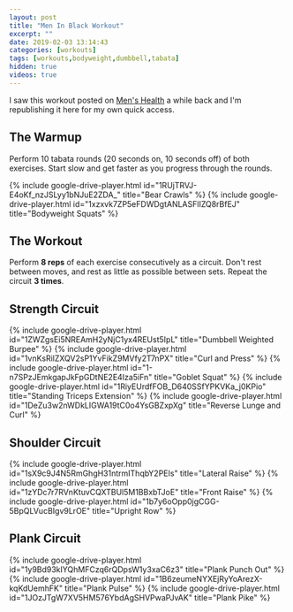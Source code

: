 ```yaml
---
layout: post
title: "Men In Black Workout"
excerpt: ""
date: 2019-02-03 13:14:43
categories: [workouts]
tags: [workouts,bodyweight,dumbbell,tabata]
hidden: true
videos: true
---
```


I saw this workout posted on [Men's Health](https://www.menshealth.com/fitness/a25298524/chris-hemsworth-mib-workout/) a while back and I'm republishing it here for my own quick access.

## The Warmup

Perform 10 tabata rounds (20 seconds on, 10 seconds off) of both exercises. Start slow and get faster as you progress through the rounds.

{% include google-drive-player.html id="1RUjTRVJ-E4oKf_nzJSLyy1bNJuE2ZDA_" title="Bear Crawls" %}
{% include google-drive-player.html id="1xzxvk7ZP5eFDWDgtANLASFlIZQ8rBfEJ" title="Bodyweight Squats" %}

## The Workout

Perform **8 reps** of each exercise consecutively as a circuit. Don't rest between moves, and rest as little as possible between sets. Repeat the circuit **3 times**.

## Strength Circuit

{% include google-drive-player.html id="1ZWZgsEi5NREAmH2yNjC1yx4REUst5IpL" title="Dumbbell Weighted Burpee" %}
{% include google-drive-player.html id="1vnKsRilZXQV2sP1YvFikZ9MVfy2T7nPX" title="Curl and Press" %}
{% include google-drive-player.html id="1-n7SPzJEmkgapJkFpGDtNE2E4Iza5iFn" title="Goblet Squat" %}
{% include google-drive-player.html id="1RiyEUrdfFOB_D640SSfYPKVKa_j0KPio" title="Standing Triceps Extension" %}
{% include google-drive-player.html id="1DeZu3w2nWDkLIGWA19tC0o4YsGBZxpXg" title="Reverse Lunge and Curl" %}

## Shoulder Circuit

{% include google-drive-player.html id="1sX9c9J4N5RmGhgH31ntrmIThqbY2PEIs" title="Lateral Raise" %}
{% include google-drive-player.html id="1zYDc7r7RVnKtuvCQXTBUl5M1BBxbTJoE" title="Front Raise" %}
{% include google-drive-player.html id="1b7y6oOpp0jgCGG-5BpQLVucBIgv9LrOE" title="Upright Row" %}

## Plank Circuit

{% include google-drive-player.html id="1y9Bd93kIYQhMFCzq6rQDpsW1y3xaC6z3" title="Plank Punch Out" %}
{% include google-drive-player.html id="1B6zeumeNYXEjRyYoArezX-kqKdUemhFK" title="Plank Pulse" %}
{% include google-drive-player.html id="1JOzJTgW7XV5HM576YbdAgSHVPwaPJvAK" title="Plank Pike" %}
